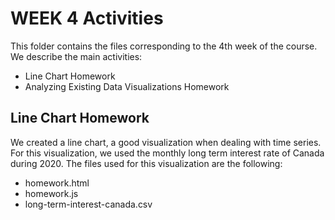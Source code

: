 # WEEK 4 Activities

This folder contains the files corresponding to the 4th week of the course. We describe the main activities:

- Line Chart Homework
- Analyzing Existing Data Visualizations Homework

## Line Chart Homework

We created a line chart, a good visualization when dealing with time series. For this visualization, we used the monthly long term interest rate of Canada during 2020. The files used for this visualization are the following:

- homework.html
- homework.js
- long-term-interest-canada.csv
